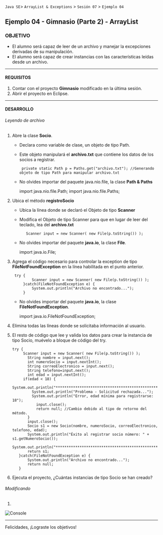 
`Java SE`> `ArrayList & Exceptions` > `Sesión 07` > `Ejemplo 04`

## Ejemplo 04 - Gimnasio (Parte 2) - ArrayList

### OBJETIVO

- El alumno será capaz de leer de un archivo y manejar la excepciones derivadas de su manipulación.
- El alumno será capaz de crear instancias con las características leídas desde un archivo.

<hr>

#### REQUISITOS

1. Contar con el proyecto <b>Gimnasio</b> modificado en la última sesión.
2. Abrir el proyecto en Eclipse.

<hr>

#### DESARROLLO

###### Leyendo de archivo

1. Abre la clase <b>Socio</b>.

   - Declara como variable de clase, un objeto de tipo Path.
   - Este objeto manipulará el <b>archivo.txt</b> que contiene los datos de los socios a registrar.
   
	      private static Path p = Paths.get("archivo.txt"); //Generando objeto de tipo Path para manipular archivo.txt
        
   - No olvides importar del paquete java.nio.file, la clase <b>Path & Paths</b>
   
       import java.nio.file.Path;
       import java.nio.file.Paths;


2. Ubica el método <b>registroSocio</b>

   - Ubica la línea donde se declaró el Objeto de tipo <b>Scanner</b>
   - Modifica el Objeto de tipo Scanner para que en lugar de leer del teclado, lea del <b>archivo.txt</b>
   		  
		    Scanner input = new Scanner( new File(p.toString()) );

   - No olvides importar del paquete <b>java.io</b>, la clase <b>File</b>. 
   
        import java.io.File;        
        
3. Agrega el código necesario para controlar la exception de tipo <b>FileNotFoundException</b> en la línea habilitada en el punto anterior.

        try {
			    Scanner input = new Scanner( new File(p.toString()) );
		    }catch(FileNotFoundException e) {
			    System.out.println("Archivo no encontrado...");
		    }
        
    - No olvides importar del paquete <b>java.io</b>, la clase <b>FileNotFoundException</b>.
    
        import java.io.FileNotFoundException;
                
4. Elimina todas las líneas donde se solicitaba información al usuario.
                        
5. El resto de código que lee y valida los datos para crear la instancia de tipo Socio, muévelo a bloque de código del try.

       try {
		  	Scanner input = new Scanner( new File(p.toString()) );
			  String nombre = input.next();
			  int numeroSocio = input.nextInt();
			  String correoElectronico = input.next();
			  String telefono=input.next();	
			  int edad = input.nextInt();
  			if(edad < 18) {
	  			System.out.println("************************************************************");
		  		System.out.println("Problema - Solicitud rechazada...");
			  	System.out.println("Error, edad mínima para registrarse: 18");
				  input.close();
				  return null; //Cambio debido al tipo de retorno del método.
			  }
			  input.close();
			  Socio s1 = new Socio(nombre, numeroSocio, correoElectronico, telefono, edad);				
			  System.out.println("Éxito al registrar socio número: " + s1.getNumeroSocio());
			  System.out.println("************************************************************");			
			  return s1;			
		  }catch(FileNotFoundException e) {
			  System.out.println("Archivo no encontrado...");
			  return null;
		  }	
 
 6. Ejecuta el proyecto, ¿Cuántas instancias de tipo Socio se han creado?
 
###### Modificando 

1.
![Console](https://user-images.githubusercontent.com/56565204/67833093-470d9400-faa9-11e9-82cf-978789b99f3f.png)

<hr>

Felicidades, ¡Lograste los objetivos!
